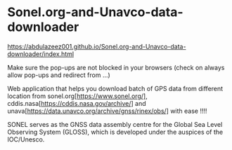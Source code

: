 # Sonel.org-and-Unavco-data-downloader
https://abdulazeez001.github.io/Sonel.org-and-Unavco-data-downloader/index.html

Make sure the pop-ups are not blocked in your browsers (check on always allow pop-ups and redirect from ...)

Web application that helps you download batch of GPS data from different location from sonel.org[https://www.sonel.org/], cddis.nasa[https://cddis.nasa.gov/archive/] and unava[https://data.unavco.org/archive/gnss/rinex/obs/] with ease !!!!

SONEL serves as the GNSS data assembly centre for the Global Sea Level Observing System (GLOSS), which is developed under the auspices of the IOC/Unesco.
